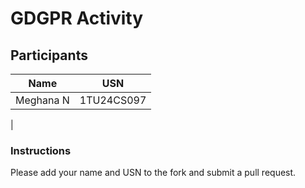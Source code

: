 # GDGPR Activity

## Participants

| Name   | USN        |
|--------|------------|
| Meghana N| 1TU24CS097 |
| 

### Instructions
Please add your name and USN to the fork and submit a pull request.

